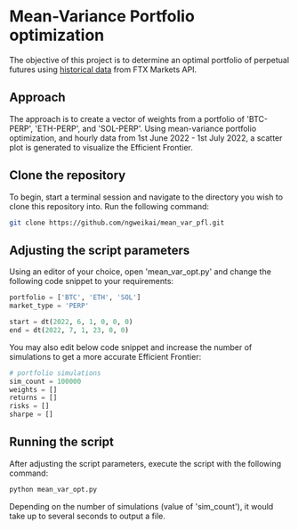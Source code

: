 # Mean-Variance Portfolio optimization
The objective of this project is to determine an optimal portfolio of perpetual futures using [historical data](https://docs.ftx.com/#get-historical-prices) from FTX Markets API.

## Approach
The approach is to create a vector of weights from a portfolio of 'BTC-PERP', 'ETH-PERP', and 'SOL-PERP'.
Using mean-variance portfolio optimization, and hourly data from 1st June 2022 - 1st July 2022, a scatter plot is generated to visualize the Efficient Frontier.

## Clone the repository
To begin, start a terminal session and navigate to the directory you wish to clone this repository into. Run the following command:
```bash
git clone https://github.com/ngweikai/mean_var_pfl.git
```

## Adjusting the script parameters
Using an editor of your choice, open 'mean_var_opt.py' and change the following code snippet to your requirements:
```python
portfolio = ['BTC', 'ETH', 'SOL']
market_type = 'PERP'

start = dt(2022, 6, 1, 0, 0, 0)
end = dt(2022, 7, 1, 23, 0, 0)
```

You may also edit below code snippet and increase the number of simulations to get a more accurate Efficient Frontier:
```python
# portfolio simulations
sim_count = 100000
weights = []
returns = []
risks = []
sharpe = []
```

## Running the script
After adjusting the script parameters, execute the script with the following command:
```bash
python mean_var_opt.py
```

Depending on the number of simulations (value of 'sim_count'), it would take up to several seconds to output a file.